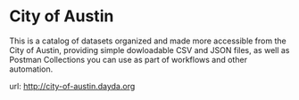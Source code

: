 # City of Austin

This is a catalog of datasets organized and made more accessible from the City of Austin, providing simple dowloadable CSV and JSON files, as well as Postman Collections you can use as part of workflows and other automation.

url: http://city-of-austin.dayda.org

